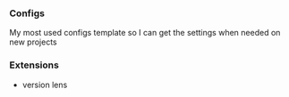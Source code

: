 ### Configs

My most used configs template so I can get the settings when needed on new projects 

### Extensions

- version lens
